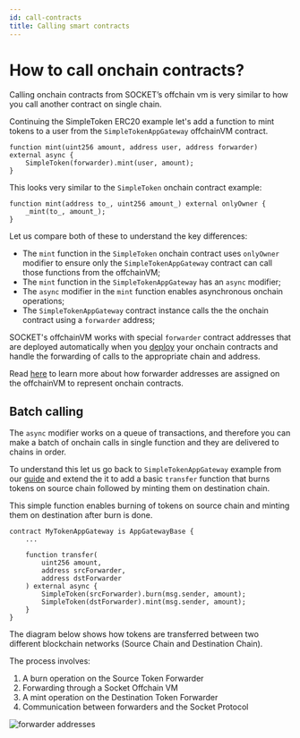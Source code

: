 ```yaml
---
id: call-contracts
title: Calling smart contracts
---
```


# How to call onchain contracts?

Calling onchain contracts from SOCKET’s offchain vm is very similar to how you call another contract on single chain.

Continuing the SimpleToken ERC20 example let's add a function to mint tokens to a user from the `SimpleTokenAppGateway` offchainVM contract.
```solidity
function mint(uint256 amount, address user, address forwarder) external async {
    SimpleToken(forwarder).mint(user, amount);
}
```

This looks very similar to the `SimpleToken` onchain contract example:
```solidity
function mint(address to_, uint256 amount_) external onlyOwner {
    _mint(to_, amount_);
}
```

Let us compare both of these to understand the key differences:

- The `mint` function in the `SimpleToken` onchain contract uses `onlyOwner` modifier to ensure only the `SimpleTokenAppGateway` contract can call those functions from the offchainVM;
- The `mint` function in the `SimpleTokenAppGateway` has an `async` modifier;
- The `async` modifier in the `mint` function enables asynchronous onchain operations;
- The `SimpleTokenAppGateway` contract instance calls the the onchain contract using a `forwarder` address;

SOCKET's offchainVM works with special `forwarder` contract addresses that are deployed automatically when you [deploy](/deploy) your onchain contracts and handle the forwarding of calls to the appropriate chain and address.

Read [here](/forwarder-addresses) to learn more about how forwarder addresses are assigned on the offchainVM to represent onchain contracts.

## Batch calling

The `async` modifier works on a queue of transactions, and therefore you can make a batch of onchain calls in single function and they are delivered to chains in order.

To understand this let us go back to `SimpleTokenAppGateway` example from our [guide](/writing-apps) and extend the it to add a basic `transfer` function that burns tokens on source chain followed by minting them on destination chain.

This simple function enables burning of tokens on source chain and minting them on destination after burn is done.

```solidity
contract MyTokenAppGateway is AppGatewayBase {
    ...

    function transfer(
        uint256 amount,
        address srcForwarder,
        address dstForwarder
    ) external async {
        SimpleToken(srcForwarder).burn(msg.sender, amount);
        SimpleToken(dstForwarder).mint(msg.sender, amount);
    }
}
```
The diagram below shows how tokens are transferred between two different blockchain networks (Source Chain and Destination Chain).

The process involves:
1. A burn operation on the Source Token Forwarder
1. Forwarding through a Socket Offchain VM
1. A mint operation on the Destination Token Forwarder
1. Communication between forwarders and the Socket Protocol

<div style={{ display: 'flex', justifyContent: 'center' }}>
    <img src="/img/mint_burn.svg" alt="forwarder addresses" style={{ width: '70%' }} />
</div>
